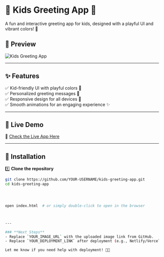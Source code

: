 # 🎉 Kids Greeting App 🎈

A fun and interactive greeting app for kids, designed with a playful UI and vibrant colors! 🚀  

## 📸 Preview  
![Kids Greeting App](YOUR_IMAGE_URL)  

---

## ✨ Features  
✅ Kid-friendly UI with playful colors 🎨  
✅ Personalized greeting messages 🤗  
✅ Responsive design for all devices 📱  
✅ Smooth animations for an engaging experience ✨  

---

## 🚀 Live Demo  
🔗 [Check the Live App Here](YOUR_DEPLOYMENT_LINK)  

---

## 📂 Installation  

1️⃣ **Clone the repository**  
```sh
git clone https://github.com/YOUR-USERNAME/kids-greeting-app.git
cd kids-greeting-app




open index.html  # or simply double-click to open in the browser



---

### **Next Steps**  
- Replace `YOUR_IMAGE_URL` with the uploaded image link from GitHub.  
- Replace `YOUR_DEPLOYMENT_LINK` after deployment (e.g., Netlify/Vercel).  

Let me know if you need help with deployment! 🚀🔥
